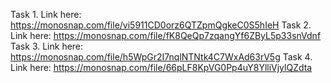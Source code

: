 Task 1.
Link here: https://monosnap.com/file/vi5911CD0orz6QTZpmQgkeC0S5hIeH
Task 2.
Link here: https://monosnap.com/file/fK8QeQp7zqangYf6ZByL5p33snVdnf
Task 3.
Link here: https://monosnap.com/file/h5WpGr2I7nqlNTNtk4C7WxAd63rV5g
Task 4.
Link here: https://monosnap.com/file/66pLF8KpVG0Pp4uY8YlliVjylQZdta